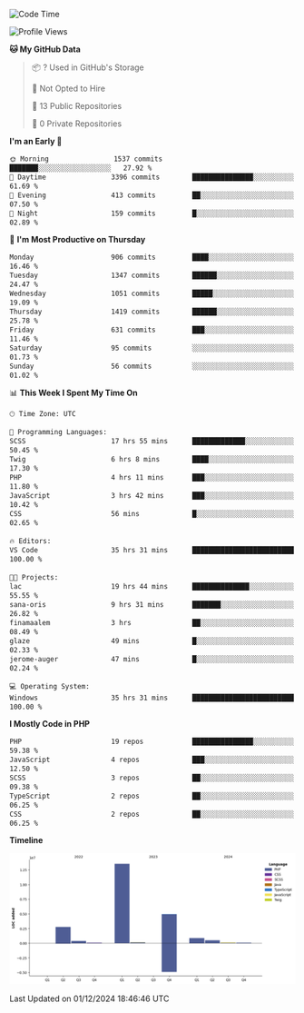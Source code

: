 <!--START_SECTION:waka-->
![Code Time](http://img.shields.io/badge/Code%20Time-2%2C100%20hrs%2014%20mins-blue)

![Profile Views](http://img.shields.io/badge/Profile%20Views-1-blue)

**🐱 My GitHub Data** 

> 📦 ? Used in GitHub's Storage 
 > 
> 🚫 Not Opted to Hire
 > 
> 📜 13 Public Repositories 
 > 
> 🔑 0 Private Repositories 
 > 
**I'm an Early 🐤** 

```text
🌞 Morning                1537 commits        ███████░░░░░░░░░░░░░░░░░░   27.92 % 
🌆 Daytime                3396 commits        ███████████████░░░░░░░░░░   61.69 % 
🌃 Evening                413 commits         ██░░░░░░░░░░░░░░░░░░░░░░░   07.50 % 
🌙 Night                  159 commits         █░░░░░░░░░░░░░░░░░░░░░░░░   02.89 % 
```
📅 **I'm Most Productive on Thursday** 

```text
Monday                   906 commits         ████░░░░░░░░░░░░░░░░░░░░░   16.46 % 
Tuesday                  1347 commits        ██████░░░░░░░░░░░░░░░░░░░   24.47 % 
Wednesday                1051 commits        █████░░░░░░░░░░░░░░░░░░░░   19.09 % 
Thursday                 1419 commits        ██████░░░░░░░░░░░░░░░░░░░   25.78 % 
Friday                   631 commits         ███░░░░░░░░░░░░░░░░░░░░░░   11.46 % 
Saturday                 95 commits          ░░░░░░░░░░░░░░░░░░░░░░░░░   01.73 % 
Sunday                   56 commits          ░░░░░░░░░░░░░░░░░░░░░░░░░   01.02 % 
```


📊 **This Week I Spent My Time On** 

```text
🕑︎ Time Zone: UTC

💬 Programming Languages: 
SCSS                     17 hrs 55 mins      █████████████░░░░░░░░░░░░   50.45 % 
Twig                     6 hrs 8 mins        ████░░░░░░░░░░░░░░░░░░░░░   17.30 % 
PHP                      4 hrs 11 mins       ███░░░░░░░░░░░░░░░░░░░░░░   11.80 % 
JavaScript               3 hrs 42 mins       ███░░░░░░░░░░░░░░░░░░░░░░   10.42 % 
CSS                      56 mins             █░░░░░░░░░░░░░░░░░░░░░░░░   02.65 % 

🔥 Editors: 
VS Code                  35 hrs 31 mins      █████████████████████████   100.00 % 

🐱‍💻 Projects: 
lac                      19 hrs 44 mins      ██████████████░░░░░░░░░░░   55.55 % 
sana-oris                9 hrs 31 mins       ███████░░░░░░░░░░░░░░░░░░   26.82 % 
finamaalem               3 hrs               ██░░░░░░░░░░░░░░░░░░░░░░░   08.49 % 
glaze                    49 mins             █░░░░░░░░░░░░░░░░░░░░░░░░   02.33 % 
jerome-auger             47 mins             █░░░░░░░░░░░░░░░░░░░░░░░░   02.24 % 

💻 Operating System: 
Windows                  35 hrs 31 mins      █████████████████████████   100.00 % 
```

**I Mostly Code in PHP** 

```text
PHP                      19 repos            ███████████████░░░░░░░░░░   59.38 % 
JavaScript               4 repos             ███░░░░░░░░░░░░░░░░░░░░░░   12.50 % 
SCSS                     3 repos             ██░░░░░░░░░░░░░░░░░░░░░░░   09.38 % 
TypeScript               2 repos             ██░░░░░░░░░░░░░░░░░░░░░░░   06.25 % 
CSS                      2 repos             ██░░░░░░░░░░░░░░░░░░░░░░░   06.25 % 
```



**Timeline**

![Lines of Code chart](https://raw.githubusercontent.com/tahar-elgunaoui/tahar-elgunaoui/main/assets/bar_graph.png)


 Last Updated on 01/12/2024 18:46:46 UTC
<!--END_SECTION:waka-->

